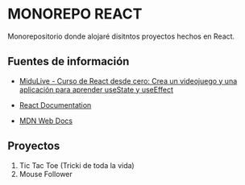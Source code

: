 # MONOREPO REACT

Monorepositorio donde alojaré disitntos proyectos hechos en React.

## Fuentes de información

- [MiduLive - Curso de React desde cero: Crea un videojuego y una aplicación para aprender useState y useEffect](https://www.youtube.com/watch?v=qkzcjwnueLA&t=3808s&ab_channel=midulive)

- [React Documentation](https://react.dev/)

- [MDN Web Docs](https://developer.mozilla.org/en-US/docs/Web/JavaScript)

## Proyectos

1. Tic Tac Toe (Tricki de toda la vida)
2. Mouse Follower